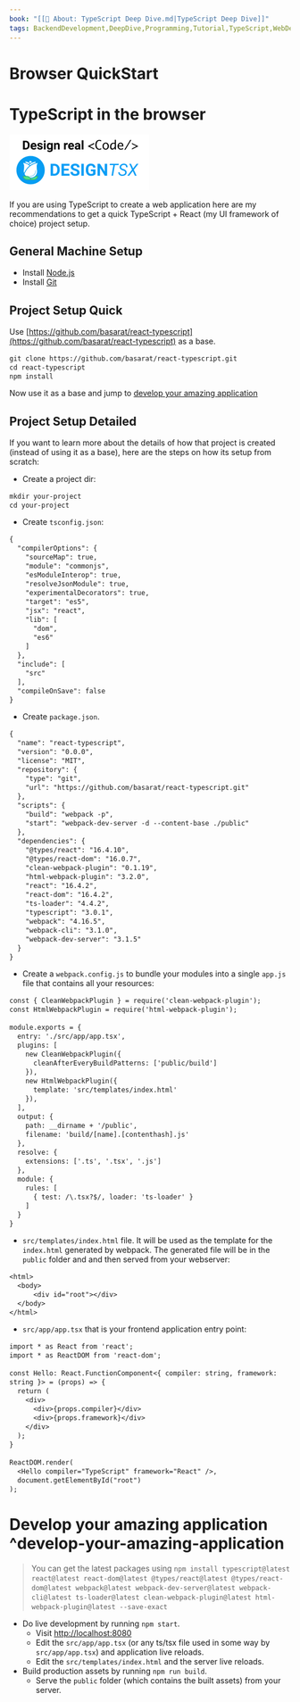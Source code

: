 ```yaml
---
book: "[[📓 About꞉ TypeScript Deep Dive.md|TypeScript Deep Dive]]"
tags: BackendDevelopment,DeepDive,Programming,Tutorial,TypeScript,WebDevelopment
---
```


# Browser QuickStart

# TypeScript in the browser

[![](1fc457db.png)](https://designtsx.com)

If you are using TypeScript to create a web application here are my recommendations to get a quick TypeScript + React (my UI framework of choice) project setup.

## General Machine Setup

- Install [Node.js](https://nodejs.org/en/download/)
- Install [Git](https://git-scm.com/downloads)

## Project Setup Quick

Use [https://github.com/basarat/react-typescript](https://github.com/basarat/react-typescript) as a base.

```
git clone https://github.com/basarat/react-typescript.git
cd react-typescript
npm install
```

Now use it as a base and jump to [develop your amazing application](Browser%20QuickStart.md#^develop-your-amazing-application)

## Project Setup Detailed

If you want to learn more about the details of how that project is created (instead of using it as a base), here are the steps on how its setup from scratch:

- Create a project dir:

```
mkdir your-project
cd your-project
```

- Create `tsconfig.json`:

```
{
  "compilerOptions": {
    "sourceMap": true,
    "module": "commonjs",
    "esModuleInterop": true,
    "resolveJsonModule": true,
    "experimentalDecorators": true,
    "target": "es5",
    "jsx": "react",
    "lib": [
      "dom",
      "es6"
    ]
  },
  "include": [
    "src"
  ],
  "compileOnSave": false
}
```

- Create `package.json`.

```
{
  "name": "react-typescript",
  "version": "0.0.0",
  "license": "MIT",
  "repository": {
    "type": "git",
    "url": "https://github.com/basarat/react-typescript.git"
  },
  "scripts": {
    "build": "webpack -p",
    "start": "webpack-dev-server -d --content-base ./public"
  },
  "dependencies": {
    "@types/react": "16.4.10",
    "@types/react-dom": "16.0.7",
    "clean-webpack-plugin": "0.1.19",
    "html-webpack-plugin": "3.2.0",
    "react": "16.4.2",
    "react-dom": "16.4.2",
    "ts-loader": "4.4.2",
    "typescript": "3.0.1",
    "webpack": "4.16.5",
    "webpack-cli": "3.1.0",
    "webpack-dev-server": "3.1.5"
  }
}
```

- Create a `webpack.config.js` to bundle your modules into a single `app.js` file that contains all your resources:

```
const { CleanWebpackPlugin } = require('clean-webpack-plugin');
const HtmlWebpackPlugin = require('html-webpack-plugin');

module.exports = {
  entry: './src/app/app.tsx',
  plugins: [
    new CleanWebpackPlugin({
      cleanAfterEveryBuildPatterns: ['public/build']
    }),
    new HtmlWebpackPlugin({
      template: 'src/templates/index.html'
    }),
  ],
  output: {
    path: __dirname + '/public',
    filename: 'build/[name].[contenthash].js'
  },
  resolve: {
    extensions: ['.ts', '.tsx', '.js']
  },
  module: {
    rules: [
      { test: /\.tsx?$/, loader: 'ts-loader' }
    ]
  }
}
```

- `src/templates/index.html` file. It will be used as the template for the `index.html` generated by webpack. The generated file will be in the `public` folder and and then served from your webserver:

```
<html>
  <body>
      <div id="root"></div>
  </body>
</html>
```

- `src/app/app.tsx` that is your frontend application entry point:

```
import * as React from 'react';
import * as ReactDOM from 'react-dom';

const Hello: React.FunctionComponent<{ compiler: string, framework: string }> = (props) => {
  return (
    <div>
      <div>{props.compiler}</div>
      <div>{props.framework}</div>
    </div>
  );
}

ReactDOM.render(
  <Hello compiler="TypeScript" framework="React" />,
  document.getElementById("root")
);
```

# Develop your amazing application ^develop-your-amazing-application

> You can get the latest packages using `npm install typescript@latest react@latest react-dom@latest @types/react@latest @types/react-dom@latest webpack@latest webpack-dev-server@latest webpack-cli@latest ts-loader@latest clean-webpack-plugin@latest html-webpack-plugin@latest --save-exact`

- Do live development by running `npm start`.
    - Visit [http://localhost:8080](http://localhost:8080)
    - Edit the `src/app/app.tsx` (or any ts/tsx file used in some way by `src/app/app.tsx`) and application live reloads.
    - Edit the `src/templates/index.html` and the server live reloads.
- Build production assets by running `npm run build`.
    - Serve the `public` folder (which contains the built assets) from your server.
